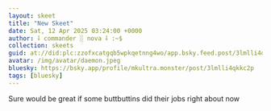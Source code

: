 ```yaml
---
layout: skeet
title: "New Skeet"
date: Sat, 12 Apr 2025 03:24:00 +0000
author: ⸸ commander ░ nova ⸸ :~$
collection: skeets
guid: at://did:plc:zzofxcatgqb5wpkqetnng4wo/app.bsky.feed.post/3lmlli4qkkc2p
avatar: /img/avatar/daemon.jpeg
bluesky: https://bsky.app/profile/mkultra.monster/post/3lmlli4qkkc2p
tags: [bluesky]
---
```


Sure would be great if some buttbuttins did their jobs right about now
